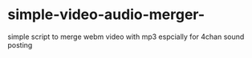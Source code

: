 # simple-video-audio-merger-
simple script to merge webm video with mp3 espcially for 4chan sound posting
